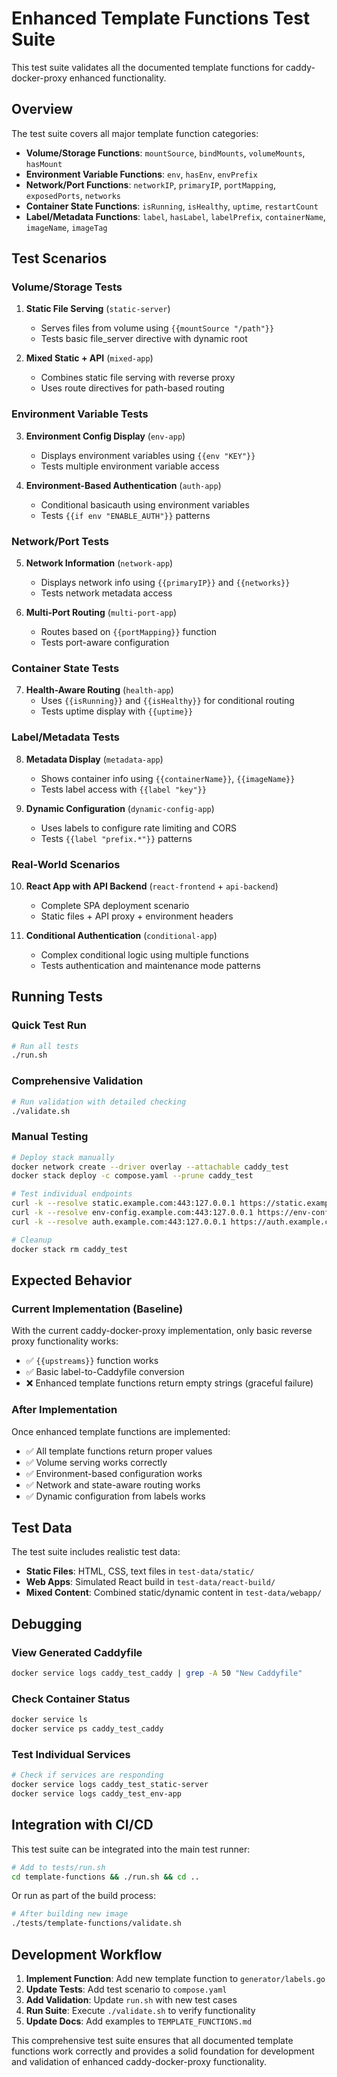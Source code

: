 # Enhanced Template Functions Test Suite

This test suite validates all the documented template functions for caddy-docker-proxy enhanced functionality.

## Overview

The test suite covers all major template function categories:

- **Volume/Storage Functions**: `mountSource`, `bindMounts`, `volumeMounts`, `hasMount`
- **Environment Variable Functions**: `env`, `hasEnv`, `envPrefix`
- **Network/Port Functions**: `networkIP`, `primaryIP`, `portMapping`, `exposedPorts`, `networks`
- **Container State Functions**: `isRunning`, `isHealthy`, `uptime`, `restartCount`
- **Label/Metadata Functions**: `label`, `hasLabel`, `labelPrefix`, `containerName`, `imageName`, `imageTag`

## Test Scenarios

### Volume/Storage Tests

1. **Static File Serving** (`static-server`)
   - Serves files from volume using `{{mountSource "/path"}}`
   - Tests basic file_server directive with dynamic root

2. **Mixed Static + API** (`mixed-app`)
   - Combines static file serving with reverse proxy
   - Uses route directives for path-based routing

### Environment Variable Tests

3. **Environment Config Display** (`env-app`)
   - Displays environment variables using `{{env "KEY"}}`
   - Tests multiple environment variable access

4. **Environment-Based Authentication** (`auth-app`)
   - Conditional basicauth using environment variables
   - Tests `{{if env "ENABLE_AUTH"}}` patterns

### Network/Port Tests

5. **Network Information** (`network-app`)
   - Displays network info using `{{primaryIP}}` and `{{networks}}`
   - Tests network metadata access

6. **Multi-Port Routing** (`multi-port-app`)
   - Routes based on `{{portMapping}}` function
   - Tests port-aware configuration

### Container State Tests

7. **Health-Aware Routing** (`health-app`)
   - Uses `{{isRunning}}` and `{{isHealthy}}` for conditional routing
   - Tests uptime display with `{{uptime}}`

### Label/Metadata Tests

8. **Metadata Display** (`metadata-app`)
   - Shows container info using `{{containerName}}`, `{{imageName}}`
   - Tests label access with `{{label "key"}}`

9. **Dynamic Configuration** (`dynamic-config-app`)
   - Uses labels to configure rate limiting and CORS
   - Tests `{{label "prefix.*"}}` patterns

### Real-World Scenarios

10. **React App with API Backend** (`react-frontend` + `api-backend`)
    - Complete SPA deployment scenario
    - Static files + API proxy + environment headers

11. **Conditional Authentication** (`conditional-app`)
    - Complex conditional logic using multiple functions
    - Tests authentication and maintenance mode patterns

## Running Tests

### Quick Test Run

```bash
# Run all tests
./run.sh
```

### Comprehensive Validation

```bash
# Run validation with detailed checking
./validate.sh
```

### Manual Testing

```bash
# Deploy stack manually
docker network create --driver overlay --attachable caddy_test
docker stack deploy -c compose.yaml --prune caddy_test

# Test individual endpoints
curl -k --resolve static.example.com:443:127.0.0.1 https://static.example.com/
curl -k --resolve env-config.example.com:443:127.0.0.1 https://env-config.example.com/config
curl -k --resolve auth.example.com:443:127.0.0.1 https://auth.example.com/admin -u admin:secret123

# Cleanup
docker stack rm caddy_test
```

## Expected Behavior

### Current Implementation (Baseline)

With the current caddy-docker-proxy implementation, only basic reverse proxy functionality works:

- ✅ `{{upstreams}}` function works
- ✅ Basic label-to-Caddyfile conversion
- ❌ Enhanced template functions return empty strings (graceful failure)

### After Implementation

Once enhanced template functions are implemented:

- ✅ All template functions return proper values
- ✅ Volume serving works correctly
- ✅ Environment-based configuration works
- ✅ Network and state-aware routing works
- ✅ Dynamic configuration from labels works

## Test Data

The test suite includes realistic test data:

- **Static Files**: HTML, CSS, text files in `test-data/static/`
- **Web Apps**: Simulated React build in `test-data/react-build/`  
- **Mixed Content**: Combined static/dynamic content in `test-data/webapp/`

## Debugging

### View Generated Caddyfile

```bash
docker service logs caddy_test_caddy | grep -A 50 "New Caddyfile"
```

### Check Container Status

```bash
docker service ls
docker service ps caddy_test_caddy
```

### Test Individual Services

```bash
# Check if services are responding
docker service logs caddy_test_static-server
docker service logs caddy_test_env-app
```

## Integration with CI/CD

This test suite can be integrated into the main test runner:

```bash
# Add to tests/run.sh
cd template-functions && ./run.sh && cd ..
```

Or run as part of the build process:

```bash
# After building new image
./tests/template-functions/validate.sh
```

## Development Workflow

1. **Implement Function**: Add new template function to `generator/labels.go`
2. **Update Tests**: Add test scenario to `compose.yaml`
3. **Add Validation**: Update `run.sh` with new test cases
4. **Run Suite**: Execute `./validate.sh` to verify functionality
5. **Update Docs**: Add examples to `TEMPLATE_FUNCTIONS.md`

This comprehensive test suite ensures that all documented template functions work correctly and provides a solid foundation for development and validation of enhanced caddy-docker-proxy functionality.